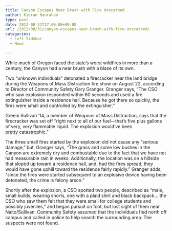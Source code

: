 ```yaml
---
title: Canyon Escapes Near Brush with Fire Unscathed
author: Kieran Hanrahan
type: post
date: 2012-08-31T17:00:06+00:00
url: /2012/08/31/canyon-escapes-near-brush-with-fire-unscathed/
categories:
  - Left Sidebar
  - News

---
```

While much of Oregon faced the state’s worst wildfires in more than a century, the Canyon had a near brush with a blaze of its own.

Two “unknown individuals” detonated a firecracker near the land bridge during the Weapons of Mass Distraction fire show on August 22, according to Director of Community Safety Gary Granger. Granger says, “The CSO who saw explosion responded within 60 seconds and used a fire extinguisher inside a residence hall. Because he got there so quickly, the fires were small and controlled by the extinguisher.”

Greeni Sullivan ’14, a member of Weapons of Mass Distraction, says that the firecracker was set off “right next to all of our fuel—that&#8217;s five plus gallons of very, very flammable liquid. The explosion would&#8217;ve been pretty catastrophic.”

The three small fires started by the explosion did not cause any “serious damage,” but, Granger says, “The grass and some low bushes in the Canyon are extremely dry and combustable due to the fact that we have not had measurable rain in weeks. Additionally, the location was on a hillside that sloped up toward a residence hall, and, had the fires spread, they would have gone uphill toward the residence fairly rapidly.” Granger adds, “since the fires were started subsequent to an explosive device having been detonated, the crime is felony arson.”

Shortly after the explosion, a CSO spotted two people, described as “male, small builds, wearing shorts, one with a plaid shirt and black backpack&#8230; the CSO who saw them felt that they were small for college students and possibly juveniles,” and began pursuit on foot, but lost sight of them near Naito/Sullivan. Community Safety assumed that the individuals fled north off campus and called in police to help search the surrounding area. The suspects were not found.